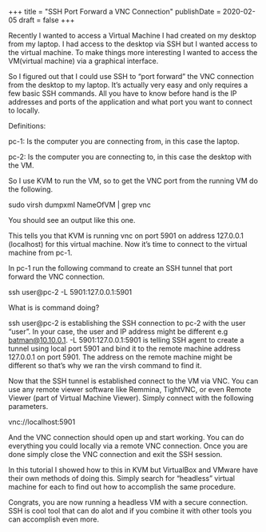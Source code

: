 +++
title = "SSH Port Forward a VNC Connection"
publishDate = 2020-02-05
draft = false
+++

Recently I wanted to access a Virtual Machine I had created on my desktop from my laptop. I had access to the desktop via SSH but I wanted access to the virtual machine. To make things more interesting I wanted to access the VM(virtual machine) via a graphical interface.

So I figured out that I could use SSH to “port forward” the VNC connection from the desktop to my laptop. It’s actually very easy and only requires a few basic SSH commands. All you have to know before hand is the IP addresses and ports of the application and what port you want to connect to locally.

Definitions:

pc-1: Is the computer you are connecting from, in this case the laptop.

pc-2: Is the computer you are connecting to, in this case the desktop with the VM.

So I use KVM to run the VM, so to get the VNC port from the running VM do the following.

sudo virsh dumpxml NameOfVM | grep vnc

You should see an output like this one.

<graphics type='vnc' port='5901' autoport='yes' listen='127.0.0.1'>

This tells you that KVM is running vnc on port 5901 on address 127.0.0.1 (localhost) for this virtual machine. Now it’s time to connect to the virtual machine from pc-1.

In pc-1 run the following command to create an SSH tunnel that port forward the VNC connection.

ssh user@pc-2 -L 5901:127.0.0.1:5901

What is is command doing?

ssh user@pc-2 is establishing the SSH connection to pc-2 with the user “user”. In your case, the user and IP address might be different e.g batman@10.10.0.1.
-L 5901:127.0.0.1:5901 is telling SSH agent to create a tunnel using local port 5901 and bind it to the remote machine address 127.0.0.1 on port 5901. The address on the remote machine might be different so that’s why we ran the virsh command to find it.

Now that the SSH tunnel is established connect to the VM via VNC. You can use any remote viewer software like Remmina, TightVNC, or even Remote Viewer (part of Virtual Machine Viewer). Simply connect with the following parameters.

vnc://localhost:5901

And the VNC connection should open up and start working. You can do everything you could locally via a remote VNC connection. Once you are done simply close the VNC connection and exit the SSH session.

In this tutorial I showed how to this in KVM but VirtualBox and VMware have their own methods of doing this. Simply search for “headless” virtual machine for each to find out how to accomplish the same procedure.

Congrats, you are now running a headless VM with a secure connection. SSH is cool tool that can do alot and if you combine it with other tools you can accomplish even more.
